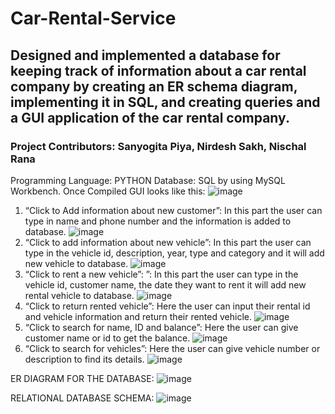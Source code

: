 # Car-Rental-Service
## Designed and implemented a database for keeping track of information about a car rental company by creating an ER schema diagram, implementing it in SQL, and creating queries and a GUI application of the car rental company.
### Project Contributors: Sanyogita Piya, Nirdesh Sakh, Nischal Rana
Programming Language: PYTHON		Database: SQL by using MySQL Workbench.
Once Compiled GUI looks like this:
![image](https://user-images.githubusercontent.com/85206339/152048032-793701d1-add0-4c7c-bc1c-b1bafbaf0eb3.png)
1.	“Click to Add information about new customer”: In this part the user can type in name and phone number and the information is added to database.
![image](https://user-images.githubusercontent.com/85206339/152048134-7357b4d9-c056-41ef-8f63-052b88ded786.png)
2.  “Click to add information about new vehicle”: In this part the user can type in the vehicle id, description, year, type and category and it will add new vehicle to database.
![image](https://user-images.githubusercontent.com/85206339/152048220-fb1b628e-0ae1-49fe-949a-142b91db4dbd.png)
3.	“Click to rent a new vehicle”: ”: In this part the user can type in the vehicle id, customer name, the date they want to rent it will add new rental vehicle to database.
![image](https://user-images.githubusercontent.com/85206339/152048272-6d1e48b1-240f-40ea-99c6-a91f8aa8cbad.png)
4.	“Click to return rented vehicle”: Here the user can input their rental id and vehicle information and return their rented vehicle.
![image](https://user-images.githubusercontent.com/85206339/152048314-41068b99-a386-423f-b11a-15a3c71bb05f.png)
5.	“Click to search for name, ID and balance”: Here the user can give customer name or id to get the balance.
![image](https://user-images.githubusercontent.com/85206339/152048355-63c88bcd-678b-4cfd-be80-eeaf2643c4b5.png)
6.	“Click to search for vehicles”: Here the user can give vehicle number or description to find its details.
![image](https://user-images.githubusercontent.com/85206339/152048391-988a9373-6e20-4ff4-8f11-7c0c6d48ed43.png)

ER DIAGRAM FOR THE DATABASE:
![image](https://user-images.githubusercontent.com/85206339/152628782-d03238de-0535-46f0-8bcf-8ff87586f757.png)

RELATIONAL DATABASE SCHEMA:
![image](https://user-images.githubusercontent.com/85206339/152628788-aa756427-0d0f-4bb2-8041-1d4a52d076ba.png)
